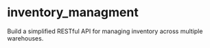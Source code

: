 # inventory_managment
Build a simplified RESTful API for managing inventory across multiple warehouses.
